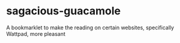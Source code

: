 # sagacious-guacamole
A bookmarklet to make the reading on certain websites, specifically Wattpad, more pleasant
